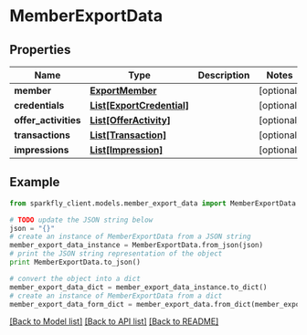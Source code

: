 # MemberExportData


## Properties
Name | Type | Description | Notes
------------ | ------------- | ------------- | -------------
**member** | [**ExportMember**](ExportMember.md) |  | [optional] 
**credentials** | [**List[ExportCredential]**](ExportCredential.md) |  | [optional] 
**offer_activities** | [**List[OfferActivity]**](OfferActivity.md) |  | [optional] 
**transactions** | [**List[Transaction]**](Transaction.md) |  | [optional] 
**impressions** | [**List[Impression]**](Impression.md) |  | [optional] 

## Example

```python
from sparkfly_client.models.member_export_data import MemberExportData

# TODO update the JSON string below
json = "{}"
# create an instance of MemberExportData from a JSON string
member_export_data_instance = MemberExportData.from_json(json)
# print the JSON string representation of the object
print MemberExportData.to_json()

# convert the object into a dict
member_export_data_dict = member_export_data_instance.to_dict()
# create an instance of MemberExportData from a dict
member_export_data_form_dict = member_export_data.from_dict(member_export_data_dict)
```
[[Back to Model list]](../README.md#documentation-for-models) [[Back to API list]](../README.md#documentation-for-api-endpoints) [[Back to README]](../README.md)


